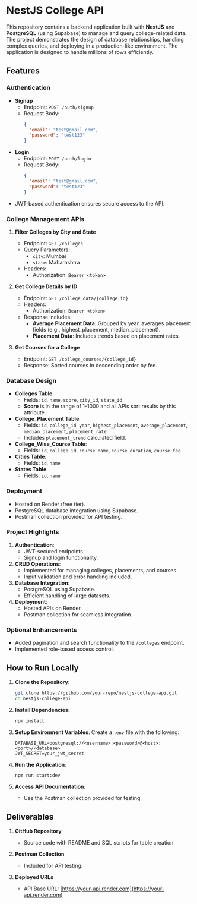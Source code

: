 # NestJS College API

This repository contains a backend application built with **NestJS** and **PostgreSQL** (using Supabase) to manage and query college-related data. The project demonstrates the design of database relationships, handling complex queries, and deploying in a production-like environment. The application is designed to handle millions of rows efficiently.

## Features

### Authentication
- **Signup**
  - Endpoint: `POST /auth/signup`
  - Request Body:
    ```json
    {
      "email": "test@gmail.com",
      "password": "test123"
    }
    ```
- **Login**
  - Endpoint: `POST /auth/login`
  - Request Body:
    ```json
    {
      "email": "test@gmail.com",
      "password": "test123"
    }
    ```
- JWT-based authentication ensures secure access to the API.

### College Management APIs
1. **Filter Colleges by City and State**
   - Endpoint: `GET /colleges`
   - Query Parameters:
     - `city`: Mumbai
     - `state`: Maharashtra
   - Headers:
     - Authorization: `Bearer <token>`

2. **Get College Details by ID**
   - Endpoint: `GET /college_data/{college_id}`
   - Headers:
     - Authorization: `Bearer <token>`
   - Response includes:
     - **Average Placement Data**: Grouped by year, averages placement fields (e.g., highest_placement, median_placement).
     - **Placement Data**: Includes trends based on placement rates.

3. **Get Courses for a College**
   - Endpoint: `GET /college_courses/{college_id}`
   - Response: Sorted courses in descending order by fee.

### Database Design
- **Colleges Table**:
  - Fields: `id`, `name`, `score`, `city_id`, `state_id`
  - **Score** is in the range of 1-1000 and all APIs sort results by this attribute.
- **College_Placement Table**:
  - Fields: `id`, `college_id`, `year`, `highest_placement`, `average_placement`, `median_placement`, `placement_rate`
  - Includes `placement_trend` calculated field.
- **College_Wise_Course Table**:
  - Fields: `id`, `college_id`, `course_name`, `course_duration`, `course_fee`
- **Cities Table**:
  - Fields: `id`, `name`
- **States Table**:
  - Fields: `id`, `name`

### Deployment
- Hosted on Render (free tier).
- PostgreSQL database integration using Supabase.
- Postman collection provided for API testing.

### Project Highlights
1. **Authentication**:
   - JWT-secured endpoints.
   - Signup and login functionality.
2. **CRUD Operations**:
   - Implemented for managing colleges, placements, and courses.
   - Input validation and error handling included.
3. **Database Integration**:
   - PostgreSQL using Supabase.
   - Efficient handling of large datasets.
4. **Deployment**:
   - Hosted APIs on Render.
   - Postman collection for seamless integration.

### Optional Enhancements
- Added pagination and search functionality to the `/colleges` endpoint.
- Implemented role-based access control.

## How to Run Locally

1. **Clone the Repository**:
   ```bash
   git clone https://github.com/your-repo/nestjs-college-api.git
   cd nestjs-college-api
   ```

2. **Install Dependencies**:
   ```bash
   npm install
   ```

3. **Setup Environment Variables**:
   Create a `.env` file with the following:
   ```env
   DATABASE_URL=postgresql://<username>:<password>@<host>:<port>/<database>
   JWT_SECRET=your_jwt_secret
   ```

4. **Run the Application**:
   ```bash
   npm run start:dev
   ```

5. **Access API Documentation**:
   - Use the Postman collection provided for testing.

## Deliverables

1. **GitHub Repository**
   - Source code with README and SQL scripts for table creation.

2. **Postman Collection**
   - Included for API testing.

3. **Deployed URLs**
   - API Base URL: [https://your-api.render.com](https://your-api.render.com)

